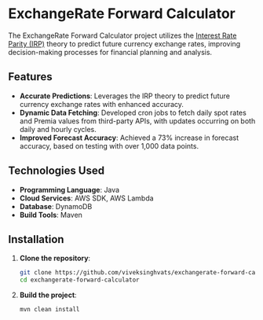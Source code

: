 # ExchangeRate Forward Calculator

The ExchangeRate Forward Calculator project utilizes the [Interest Rate Parity (IRP)](https://www.investopedia.com/terms/i/interestrateparity.asp#:~:text=Interest%20rate%20parity%20(IRP)%20is,and%20the%20spot%20exchange%20rate.) theory to predict future currency exchange rates, improving decision-making processes for financial planning and analysis.

## Features

- **Accurate Predictions**: Leverages the IRP theory to predict future currency exchange rates with enhanced accuracy.
- **Dynamic Data Fetching**: Developed cron jobs to fetch daily spot rates and Premia values from third-party APIs, with updates occurring on both daily and hourly cycles.
- **Improved Forecast Accuracy**: Achieved a 73% increase in forecast accuracy, based on testing with over 1,000 data points.

## Technologies Used

- **Programming Language**: Java
- **Cloud Services**: AWS SDK, AWS Lambda
- **Database**: DynamoDB
- **Build Tools**: Maven

## Installation

1. **Clone the repository**:
   ```sh
   git clone https://github.com/viveksinghvats/exchangerate-forward-calculator.git
   cd exchangerate-forward-calculator

 2. **Build the project**:
    ```sh
    mvn clean install

